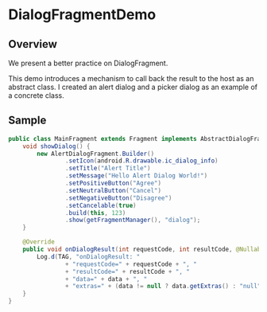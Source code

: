 DialogFragmentDemo
===

## Overview

We present a better practice on DialogFragment.

This demo introduces a mechanism to call back the result to the host as an abstract class. I created an alert dialog and a picker dialog as an example of a concrete class.


## Sample

```java
public class MainFragment extends Fragment implements AbstractDialogFragment.Callback {
    void showDialog() {
        new AlertDialogFragment.Builder()
                .setIcon(android.R.drawable.ic_dialog_info)
                .setTitle("Alert Title")
                .setMessage("Hello Alert Dialog World!")
                .setPositiveButton("Agree")
                .setNeutralButton("Cancel")
                .setNegativeButton("Disagree")
                .setCancelable(true)
                .build(this, 123)
                .show(getFragmentManager(), "dialog");
    }

    @Override
    public void onDialogResult(int requestCode, int resultCode, @Nullable Intent data) {
        Log.d(TAG, "onDialogResult: "
                + "requestCode=" + requestCode + ", "
                + "resultCode=" + resultCode + ", "
                + "data=" + data + ", "
                + "extras=" + (data != null ? data.getExtras() : "null"));
    }
}
```
